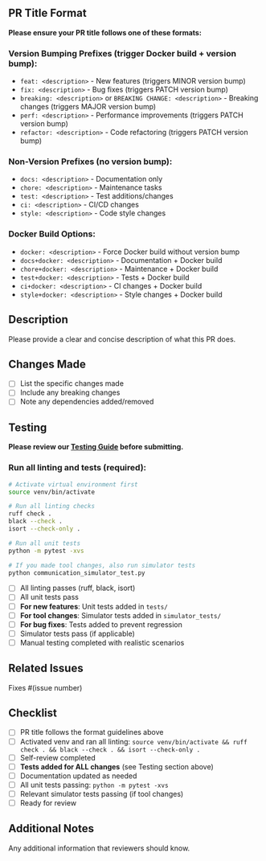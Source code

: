 ## PR Title Format

**Please ensure your PR title follows one of these formats:**

### Version Bumping Prefixes (trigger Docker build + version bump):
- `feat: <description>` - New features (triggers MINOR version bump)
- `fix: <description>` - Bug fixes (triggers PATCH version bump)
- `breaking: <description>` or `BREAKING CHANGE: <description>` - Breaking changes (triggers MAJOR version bump)
- `perf: <description>` - Performance improvements (triggers PATCH version bump)
- `refactor: <description>` - Code refactoring (triggers PATCH version bump)

### Non-Version Prefixes (no version bump):
- `docs: <description>` - Documentation only
- `chore: <description>` - Maintenance tasks
- `test: <description>` - Test additions/changes
- `ci: <description>` - CI/CD changes
- `style: <description>` - Code style changes

### Docker Build Options:
- `docker: <description>` - Force Docker build without version bump
- `docs+docker: <description>` - Documentation + Docker build
- `chore+docker: <description>` - Maintenance + Docker build
- `test+docker: <description>` - Tests + Docker build
- `ci+docker: <description>` - CI changes + Docker build
- `style+docker: <description>` - Style changes + Docker build

## Description

Please provide a clear and concise description of what this PR does.

## Changes Made

- [ ] List the specific changes made
- [ ] Include any breaking changes
- [ ] Note any dependencies added/removed

## Testing

**Please review our [Testing Guide](../docs/testing.md) before submitting.**

### Run all linting and tests (required):
```bash
# Activate virtual environment first
source venv/bin/activate

# Run all linting checks
ruff check .
black --check .
isort --check-only .

# Run all unit tests
python -m pytest -xvs

# If you made tool changes, also run simulator tests
python communication_simulator_test.py
```

- [ ] All linting passes (ruff, black, isort)
- [ ] All unit tests pass
- [ ] **For new features**: Unit tests added in `tests/`
- [ ] **For tool changes**: Simulator tests added in `simulator_tests/`
- [ ] **For bug fixes**: Tests added to prevent regression
- [ ] Simulator tests pass (if applicable)
- [ ] Manual testing completed with realistic scenarios

## Related Issues

Fixes #(issue number)

## Checklist

- [ ] PR title follows the format guidelines above
- [ ] Activated venv and ran all linting: `source venv/bin/activate && ruff check . && black --check . && isort --check-only .`
- [ ] Self-review completed
- [ ] **Tests added for ALL changes** (see Testing section above)
- [ ] Documentation updated as needed
- [ ] All unit tests passing: `python -m pytest -xvs`
- [ ] Relevant simulator tests passing (if tool changes)
- [ ] Ready for review

## Additional Notes

Any additional information that reviewers should know.